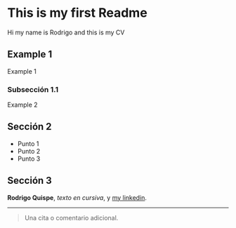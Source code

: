 # This is my first Readme

Hi my name is Rodrigo and this is my CV

## Example 1

Example 1

### Subsección 1.1

Example 2

## Sección 2

- Punto 1
- Punto 2
- Punto 3

## Sección 3

**Rodrigo Quispe**, _texto en cursiva_, y [my linkedin](https://www.linkedin.com/in/rodrigo-quispe-mendoza-8337a1283).

---

> Una cita o comentario adicional.
